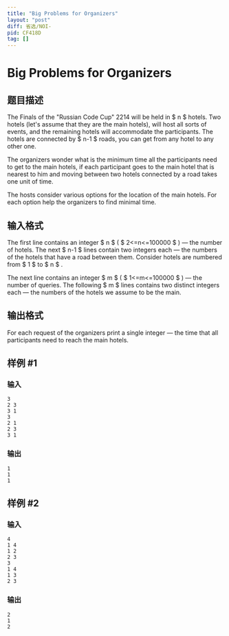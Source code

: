 ```yaml
---
title: "Big Problems for Organizers"
layout: "post"
diff: 省选/NOI-
pid: CF418D
tag: []
---
```


# Big Problems for Organizers

## 题目描述

The Finals of the "Russian Code Cup" 2214 will be held in $ n $ hotels. Two hotels (let's assume that they are the main hotels), will host all sorts of events, and the remaining hotels will accommodate the participants. The hotels are connected by $ n-1 $ roads, you can get from any hotel to any other one.

The organizers wonder what is the minimum time all the participants need to get to the main hotels, if each participant goes to the main hotel that is nearest to him and moving between two hotels connected by a road takes one unit of time.

The hosts consider various options for the location of the main hotels. For each option help the organizers to find minimal time.

## 输入格式

The first line contains an integer $ n $ ( $ 2<=n<=100000 $ ) — the number of hotels. The next $ n-1 $ lines contain two integers each — the numbers of the hotels that have a road between them. Consider hotels are numbered from $ 1 $ to $ n $ .

The next line contains an integer $ m $ ( $ 1<=m<=100000 $ ) — the number of queries. The following $ m $ lines contains two distinct integers each — the numbers of the hotels we assume to be the main.

## 输出格式

For each request of the organizers print a single integer — the time that all participants need to reach the main hotels.

## 样例 #1

### 输入

```
3
2 3
3 1
3
2 1
2 3
3 1

```

### 输出

```
1
1
1

```

## 样例 #2

### 输入

```
4
1 4
1 2
2 3
3
1 4
1 3
2 3

```

### 输出

```
2
1
2

```

